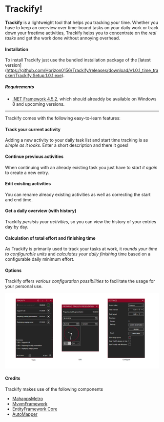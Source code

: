 # Trackify!

**Trackify** is a lightweight tool that helps you tracking your time. Whether you have to keep an overview over time-bound tasks on your daily work or track down your freetime activities, Trackify helps you to concentrate on the _real tasks_ and get the work done without annoying overhead. 

#### Installation 
To install Trackify just use the bundled installation package of the [latest version] (https://github.com/Horizon0156/Trackify/releases/download/v1.0.1_time_tracker/Trackify.Setup.1.0.1.exe).
##### Requirements
- [.NET Framework 4.5.2](https://www.microsoft.com/de-de/download/details.aspx?id=42642), which should alreaddy be available on Windows 8 and upcoming versions.

----------
Trackify comes with the following easy-to-learn features:
#### Track your current activity
Adding a new activity to your daily task list and start time tracking is as _simple as it looks_. Enter a short description and there it goes!

#### Continue previous activities
When continuing with an already existing task you just have to _start it again_ to create a new entry.

#### Edit existing activities
You can rename already existing activities as well as correcting the start and end time.

#### Get a daily overview (with history)
Trackify _persists your activities_, so you can view the history of your entries day by day.

#### Calculation of total effort and finishing time
As Trackify is primarily used to track your tasks at work, it _rounds your time to configurable units_ and _calculates your daily finishing_ time based on a configurable daily minimum effort.

#### Options
Trackify offers _various configuration possibilities_ to facilitate the usage for your personal use.

![overview](https://raw.githubusercontent.com/Horizon0156/Trackify/master/images/summary.png)

#### Credits
Trackify makes use of the following components
* [MahappsMetro](http://mahapps.com/)
* [MvvmFramework](https://github.com/Horizon0156/Horizon.MvvmFramework)
* [EntityFramework Core](https://docs.microsoft.com/en-us/ef/core/)
* [AutoMapper](http://automapper.org/)
